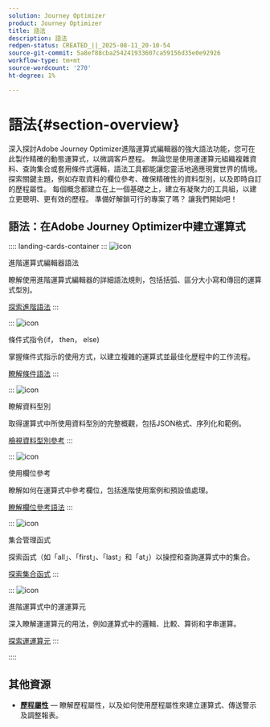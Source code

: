 ```yaml
---
solution: Journey Optimizer
product: Journey Optimizer
title: 語法
description: 語法
redpen-status: CREATED_||_2025-08-11_20-10-54
source-git-commit: 5a8ef88cba254241933607ca59156d35e0e92926
workflow-type: tm+mt
source-wordcount: '270'
ht-degree: 1%

---
```



# 語法{#section-overview}

深入探討Adobe Journey Optimizer進階運算式編輯器的強大語法功能，您可在此製作精確的動態運算式，以微調客戶歷程。 無論您是使用運運算元組織複雜資料、查詢集合或套用條件式邏輯，語法工具都能讓您靈活地適應現實世界的情境。 探索關鍵主題，例如存取資料的欄位參考、確保精確性的資料型別，以及即時自訂的歷程屬性。 每個概念都建立在上一個基礎之上，建立有凝聚力的工具組，以建立更聰明、更有效的歷程。 準備好解鎖可行的專案了嗎？ 讓我們開始吧！

## 語法：在Adobe Journey Optimizer中建立運算式

:::: landing-cards-container
:::
![icon](https://cdn.experienceleague.adobe.com/icons/code-branch.svg)

進階運算式編輯器語法

瞭解使用進階運算式編輯器的詳細語法規則，包括括弧、區分大小寫和傳回的運算式型別。

[探索進階語法](../using/building-journeys/expression/generalities.md)
:::

:::
![icon](https://cdn.experienceleague.adobe.com/icons/list-check.svg)

條件式指令(if， then， else)

掌握條件式指示的使用方式，以建立複雜的運算式並最佳化歷程中的工作流程。

[瞭解條件語法](../using/building-journeys/expression/conditional-instruction.md)
:::

:::
![icon](https://cdn.experienceleague.adobe.com/icons/book.svg)

瞭解資料型別

取得運算式中所使用資料型別的完整概觀，包括JSON格式、序列化和範例。

[檢視資料型別參考](../using/building-journeys/expression/data-types.md)
:::

:::
![icon](https://cdn.experienceleague.adobe.com/icons/code-branch.svg)

使用欄位參考

瞭解如何在運算式中參考欄位，包括進階使用案例和預設值處理。

[瞭解欄位參考語法](../using/building-journeys/expression/field-references.md)
:::

:::
![icon](https://cdn.experienceleague.adobe.com/icons/gear.svg)

集合管理函式

探索函式（如「all」、「first」、「last」和「at」）以操控和查詢運算式中的集合。

[探索集合函式](../using/building-journeys/expression/collection-management-functions.md)
:::

:::
![icon](https://cdn.experienceleague.adobe.com/icons/screwdriver-wrench.svg)

進階運算式中的運運算元

深入瞭解運運算元的用法，例如運算式中的邏輯、比較、算術和字串運算。

[探索運運算元](../using/building-journeys/expression/operators.md)
:::

::::


## 其他資源

- **[歷程屬性](../using/building-journeys/expression/journey-properties.md)** — 瞭解歷程屬性，以及如何使用歷程屬性來建立運算式、傳送警示及調整報表。
